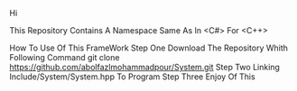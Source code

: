 Hi 

This Repository Contains A <System> Namespace Same As <System> In <C#> For <C++>

How To Use Of This FrameWork
    Step One
        Download The Repository Whith Following Command
            git clone https://github.com/abolfazlmohammadpour/System.git
    Step Two
        Linking Include/System/System.hpp To Program
    Step Three
        Enjoy Of This
    